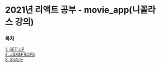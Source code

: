 # 2021년 리액트 공부 - movie_app(니꼴라스 강의)

### 목차
[1. SET UP](./study/1.SETUP.md) <br>
[2. JSX&PROPS](./study/2.JSX&PROPS.md) <br>
[3. STATE](./study/3.STATE.md)

